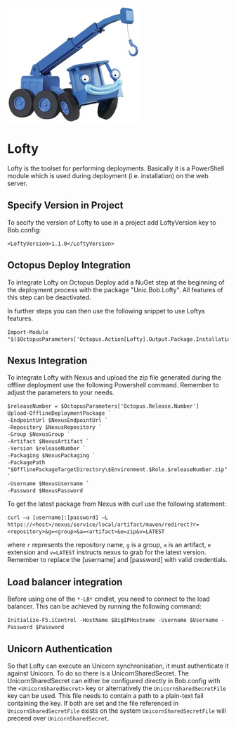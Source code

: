 <div class="chapterlogo"><img src="./Lofty.jpg" /></div>

# Lofty

Lofty is the toolset for performing deployments. Basically it is a PowerShell module which is used during deployment (i.e. installation) on the web server.


## Specify Version in Project
To secify the version of Lofty to use in a project add LoftyVersion key to Bob.config:

    <LoftyVersion>1.1.0</LoftyVersion>


## Octopus Deploy  Integration
To integrate Lofty on Octopus Deploy add a NuGet step at the beginning of the deployment process with the package "Unic.Bob.Lofty". All features of this step can be deactivated.

In further steps you can then use the following snippet to use Loftys features.

    Import-Module "$($OctopusParameters['Octopus.Action[Lofty].Output.Package.InstallationDirectoryPath'])\Lofty"

## Nexus Integration

To integrate Lofty with Nexus and upload the zip file generated during the offline deployment use the following Powershell command. Remember to adjust the parameters to your needs.

    $releaseNumber = $OctopusParameters['Octopus.Release.Number']
    Upload-OfflineDeploymentPackage `
    -EndpointUrl $NexusEndpointUrl `
    -Repository $NexusRepository `
    -Group $NexusGroup `
    -Artifact $NexusArtifact `
    -Version $releaseNumber `
    -Packaging $NexusPackaging `
    -PackagePath "$OfflinePackageTargetDirectory\$Environment.$Role.$releaseNumber.zip" `
    -Username $NexusUsername `
    -Password $NexusPassword

To get the latest package from Nexus with curl use the following statement:

    curl –u [username]:[password] –L https://<host>/nexus/service/local/artifact/maven/redirect?r=<repository>&g=<group>&a=<artifact>&e=zip&v=LATEST

where `r` represents the repository name, `g` is a group, `a` is an artifact, `e` extension and `v=LATEST` instructs nexus to grab for the latest version. Remember to replace the [username] and [password] with valid credentials.

## Load balancer integration

Before using one of the `*-LB*` cmdlet, you need to connect to the load balancer. This can be achieved by running the following command:

    Initialize-F5.iControl -HostName $BigIPHostname -Username $Username -Password $Password

## Unicorn Authentication
So that Lofty can execute an Unicorn synchronisation, it must authenticate it against Unicorn. 
To do so there is a UnicornSharedSecret. The UnicornSharedSecret can either be configured directly in Bob.config with the `<UnicornSharedSecret>` key
or alternatively the `UnicornSharedSecretFile` key can be used. This file needs to contain a path to a plain-text fail containing the key.
If both are set and the file referenced in `UnicornSharedSecretFile` exists on the system `UnicornSharedSecretFile` will preceed over `UnicornSharedSecret`.